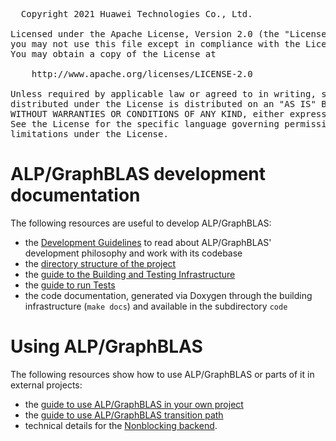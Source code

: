 
<pre>
  Copyright 2021 Huawei Technologies Co., Ltd.

Licensed under the Apache License, Version 2.0 (the "License");
you may not use this file except in compliance with the License.
You may obtain a copy of the License at

    http://www.apache.org/licenses/LICENSE-2.0

Unless required by applicable law or agreed to in writing, software
distributed under the License is distributed on an "AS IS" BASIS,
WITHOUT WARRANTIES OR CONDITIONS OF ANY KIND, either express or implied.
See the License for the specific language governing permissions and
limitations under the License.
</pre>

# ALP/GraphBLAS development documentation

The following resources are useful to develop ALP/GraphBLAS:

* the [Development Guidelines](Development.md) to read about ALP/GraphBLAS'
development philosophy and work with its codebase
* the [directory structure of the project](Directory_structure.md)
* the
[guide to the Building and Testing Infrastructure](Build_and_test_infra.md)
* the
[guide to run Tests](Run_tests.md)
* the code documentation, generated via Doxygen through the building
infrastructure (`make docs`) and available in the subdirectory `code`



# Using ALP/GraphBLAS

The following resources show how to use ALP/GraphBLAS or parts of it in
external projects:

* the
[guide to use ALP/GraphBLAS in your own project](Use_ALPGraphBLAS_in_your_own_project.md)
* the [guide to use ALP/GraphBLAS transition path](Transition_use.md)
* technical details for the [Nonblocking backend](Nonblocking_backend.md).
